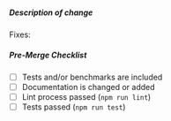 <!--
Thank you for your pull request!

Bug fixes and new features should include tests and possibly benchmarks.

Before submitting please read:

Contributors guide: https://github.com/pixijs/pixijs/blob/dev/.github/CONTRIBUTING.md
Code of Conduct: https://github.com/pixijs/pixijs/blob/dev/.github/CODE_OF_CONDUCT.md
-->

##### Description of change
<!-- Provide a description of the change below this comment. -->

Fixes: <!-- Related issue if relevant -->

##### Pre-Merge Checklist
<!-- Remove items that do not apply. For completed items, change [ ] to [x]. -->

- [ ] Tests and/or benchmarks are included
- [ ] Documentation is changed or added
- [ ] Lint process passed (`npm run lint`)
- [ ] Tests passed (`npm run test`)
